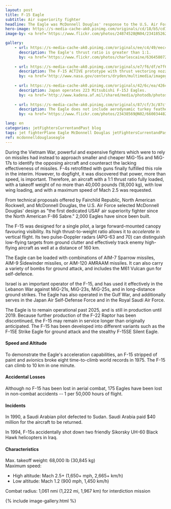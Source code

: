 ```yaml
---
layout: post
title: F-15 Eagle
subtitle: Air superiority fighter
headline: The Eagle was McDonnell Douglas' response to the U.S. Air Force's need for an air superiority fighter in 1968. Since its first flight in 1972, the Eagle perpetrated 104 kills in the air superiority role without a single loss.
hero-image: https://s-media-cache-ak0.pinimg.com/originals/cd/18/b5/cd18b5d2282936a9cacb856c0cecfe70.jpg
image-by: <a href='https://www.flickr.com/photos/24874528@N04/23418526264/in/photolist-BFwyd6-BFw7hZ-BFq4Yd-aCmKXY-7sbtHf-oJTRhc-9D4cCg-2jz5e-6fy4c6-8yecmQ-6S9ySw-vY7kuX-etCvFU-bzQ5Gd-7rPiej-9Lkiki-9Lkitv-auRgmW-mPaei-24U98-EoB85-2fvotn-24Ubm-2YqXAa-nUACUu-6S5ui6-8tP4TJ-neKkGF-mBwke-EoG7x-63Fpwx-gYUZnF-614rx-GBadc-2Yvsxy-2fvr3k-63FmNK-iTWza-8ZLEg8-2fzUnY-63Fo3v-63FoDP-2tD9X3-63KCis-63Fn54-5eq1eS-63KDAs-p2tYai-cX9nzQ-2YqYCF' target='_new'>F-15 Eagle - RAF Lakenheath</a> by <a href='https://www.flickr.com/photos/24874528@N04/' target='_new'>Airwolfhound</a> under <a href='https://creativecommons.org/licenses/by-sa/2.0/' target='_new'>Attribution-ShareAlike 2.0 Generic</a>

gallery:
    - url: https://s-media-cache-ak0.pinimg.com/originals/ee/c4/49/eec44955f913b52bac24116f123a7cc0.jpg
      description: The Eagle's thrust ratio is greater than 1:1.
      by: <a href='https://www.flickr.com/photos/charlescaine/6364580725/in/photolist-aGq97r-bsGBq1-auNAkc-auRgbj-jqmgr-auNAmg-au7kpV-qoa5rF-oT4JD4-piY7TX-5VyDdB-6TkFFb-9WchX9-bm6nRP-o7U1Da-rkSs8i-dGcQVS-au9ZvC-jicL6y-8Cg7PN-jqmgP-iBLs8m-auNAtZ-au9Zw5-6KUyct-dGbnD5-dG627a-arLoFu-5CrShi-auRKMJ-piY8VB-72onMc-piY8rF-au9Zvw-brtMCr-cjjSi5-pe8yJD-o85kXo-5txvq7-cjjSDh-8s7iD1-aiTaNB-aDJstt-72onPP-7Fnnn8-8C7GYG-86UCMx-dfMS4p-auP8sn-cjkvLf' target='_new'>F-15 Eagle Vapor Cone</a> by <a href='https://www.flickr.com/photos/charlescaine/' target='_new'>Charles Caine</a> under <a href='https://creativecommons.org/licenses/by/2.0/' target='_new'>Attribution 2.0 Generic</a>
    
    - url: https://s-media-cache-ak0.pinimg.com/originals/e7/f6/df/e7f6df57632bd856acd924aab5cb5b5a.jpg
      description: The F-15 ACTIVE prototype with thrust vectoring nozzles. This aircraft demonstrated short takeoff and quick-stop capabilities. It was also used to develop the Strike Eagle, and became the oldest flying F-15.
      by: <a href='http://www.nasa.gov/centers/dryden/multimedia/imagegallery/F-15ACTIVE/index.html' target='_new'>F-15ACTIVE</a> by NASA/Jim Ross under <a href='https://commons.wikimedia.org/w/index.php?curid=2494655' target='_new'>Public Domain</a>
      
    - url: https://s-media-cache-ak0.pinimg.com/originals/42/6c/ea/426ceaa7e941e4de7242fd85a29e142a.jpg
      description: Japan operates 223 Mitsubishi F-15J Eagles.
      by: <a href='http://www.kadena.af.mil/shared/media/photodb/photos/090730-F-3252P-159.jpg' target='_new'>Japan Air Self Defense Force F-15 (F-15DJ)</a> by <a href='http://www.kadena.af.mil/' target='_new'>Angelique Perez</a>, U.S. Air Force <a href='https://commons.wikimedia.org/w/index.php?curid=8444349' target='_new'>Public Domain</a>
      
    - url: https://s-media-cache-ak0.pinimg.com/originals/87/cf/3c/87cf3c2d526c0770d2af0391ff71099b.jpg
      description: The Eagle does not include aerodynamic turkey feather exhaust petals because they would fall off in flight; this lack results in 3% more drag.
      by: <a href='https://www.flickr.com/photos/23438569@N02/6600344823/in/photolist-b4fuyF-angch1-9KGboy-GBac6-9Lo6xj-5HvVN-71tigN-8AR6DK-5p6F3E-cVZeJJ-p7XFSa-8Azr4Z-5G1Pie-8AMQrF-9ApL2a-6fy4dp-dZoB3t-6fy4fF-6fCdYC-8zGobD-7TkJPt-24Ubt-5YEmm-EooVL-EoB87-4ZvxLW-dR2s33-Ep4tv-6d3hu-4MVjev-24U9C-mBwjJ-anQjxv-angcww-ahtkbf-24UbJ-5YEmo-EoG8r-bNJHsT-9D4cCg-6fy4c6-vY7kuX-neKkGF-gYUZnF-aCmKXY-7sbtHf-oJTRhc-p2tYai-ErZ2M-2jz5e' target='_new'>F-15</a> by <a href='https://www.flickr.com/photos/23438569@N02/' target='_new'>Extra Zebra</a> under <a href='https://creativecommons.org/licenses/by/2.0/' target='_new'>Attribution 2.0 Generic</a>

lang: en
categories: jetFightersCurrentandPast blog
tags: jet fighterPlane Eagle McDonnell Douglas jetFightersCurrentandPast
ref: mcdonnelldouglaseagle
---
```

During the Vietnam War, powerful and expensive fighters which were to rely on missiles had instead to approach smaller and cheaper MiG-15s and MiG-17s to identify the opposing aircraft and counteract the lacking effectiveness of missiles. F-4s retrofitted with guns finally fulfilled this role in the interim. However, to dogfight, it was discovered that power, more than speed, is important. Therefore, an aircraft with a 1:1 thrust ratio fully loaded, with a takeoff weight of no more than 40,000 pounds (18,000 kg), with low wing loading, and with a maximum speed of Mach 2.5 was requested.

From technical proposals offered by Fairchild Republic, North American Rockwell, and McDonnell Douglas, the U.S. Air Force selected McDonnell Douglas' design as "the first dedicated USAF air superiority fighter since the North American F-86 Sabre." 2,000 Eagles have since been built.

The F-15 was designed for a single pilot, a large forward-mounted canopy favouring visibility. Its high thrust-to-weight ratio allows it to <i>accelerate</i> in vertical flight. Its two pulse-Doppler radars (APG-63 and 70) can distinguish low-flying targets from ground clutter and effectively track enemy high-flying aircraft as well at a distance of 160 km.

The Eagle can be loaded with combinations of AIM-7 Sparrow missiles, AIM-9 Sidewinder missiles, or AIM-120 AMRAAM missiles. It can also carry a variety of bombs for ground attack, and includes the M61 Vulcan gun for self-defence.

Israel is an important operator of the F-15, and has used it effectively in the Lebanon War against MiG-21s, MiG-23s, MiG-25s, and in long-distance ground strikes. The Eagle has also operated in the Gulf War, and additionally serves in the Japan Air Self-Defense Force and in the Royal Saudi Air Force.

The Eagle is to remain operational past 2025, and is still in production until 2019. Because further production of the F-22 Raptor has been discontinued, the F-15 may remain in service longer than originally anticipated. The F-15 has been developed into different variants such as the F-15E Strike Eagle for ground attack and the stealthy F-15SE Silent Eagle.

<h4>Speed and Altitude</h4>
To demonstrate the Eagle's acceleration capabilities, an F-15 stripped of paint and avionics broke eight time-to-climb world records in 1975. The F-15 can climb to 10 km in one minute.

<h4>Accidental Losses</h4>
Although no F-15 has been lost in aerial combat, 175 Eagles have been lost in non-combat accidents -- 1 per 50,000 hours of flight.

<h4>Incidents</h4>
In 1990, a Saudi Arabian pilot defected to Sudan. Saudi Arabia paid $40 million for the aircraft to be returned.

In 1994, F-15s accidentally shot down two friendly Sikorsky UH-60 Black Hawk helicopters in Iraq.

<h4>Characteristics</h4>
Max. takeoff weight: 68,000 lb (30,845 kg)<br />
Maximum speed:
<ul>
    <li>High altitude: Mach 2.5+ (1,650+ mph, 2,665+ km/h)</li>
    <li>Low altitude: Mach 1.2 (900 mph, 1,450 km/h)</li>
</ul>
Combat radius: 1,061 nmi (1,222 mi, 1,967 km) for interdiction mission


{% include image-gallery.html %}
